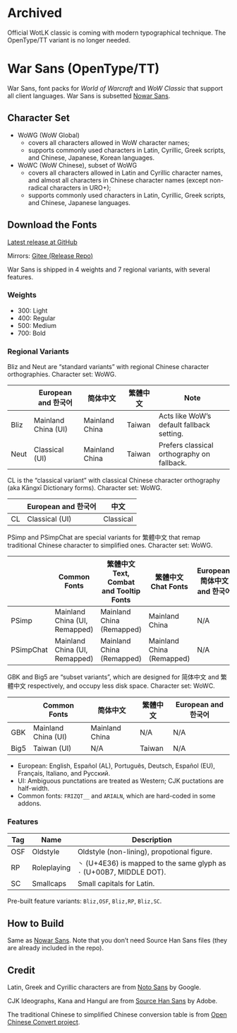 # Archived

Official WotLK classic is coming with modern typographical technique. The OpenType/TT variant is no longer needed.

# War Sans (OpenType/TT)

War Sans, font packs for _World of Warcraft_ and _WoW Classic_ that support all client languages. War Sans is subsetted [Nowar Sans](https://github.com/nowar-fonts/Nowar-Sans).

## Character Set

* WoWG (WoW Global)
  + covers all characters allowed in WoW character names;
  + supports commonly used characters in Latin, Cyrillic, Greek scripts, and Chinese, Japanese, Korean languages.
* WoWC (WoW Chinese), subset of WoWG
  + covers all characters allowed in Latin and Cyrillic character names, and almost all characters in Chinese character names (except non-radical characters in URO+);
  + supports commonly used characters in Latin, Cyrillic, Greek scripts, and Chinese, Japanese languages.

## Download the Fonts

[Latest release at GitHub](https://github.com/nowar-fonts/War-Sans-TT/releases)

Mirrors: [Gitee (Release Repo)](https://gitee.com/nowar-fonts/War-Sans-TT)

War Sans is shipped in 4 weights and 7 regional variants, with several features.

### Weights

* 300: Light
* 400: Regular
* 500: Medium
* 700: Bold

### Regional Variants

Bliz and Neut are “standard variants” with regional Chinese character orthographies. Character set: WoWG.

|      | European and 한국어 | 简体中文       | 繁體中文 | Note                                       |
| ---- | ------------------- | -------------- | -------- | ------------------------------------------ |
| Bliz | Mainland China (UI) | Mainland China | Taiwan   | Acts like WoW’s default fallback setting.  |
| Neut | Classical (UI)      | Mainland China | Taiwan   | Prefers classical orthography on fallback. |

CL is the “classical variant” with classical Chinese character orthography (aka Kāngxī Dictionary forms). Character set: WoWG.

|    | European and 한국어 | 中文      |
| -- | ------------------- | --------- |
| CL | Classical (UI)      | Classical |

PSimp and PSimpChat are special variants for 繁體中文 that remap traditional Chinese character to simplified ones. Character set: WoWG.

| | Common Fonts | 繁體中文 Text, Combat and Tooltip Fonts | 繁體中文 Chat Fonts | European, 简体中文 and 한국어 |
| --------- | ----------------------------- | ------------------------- | ------------------------- | --- |
| PSimp     | Mainland China (UI, Remapped) | Mainland China (Remapped) | Mainland China            | N/A |
| PSimpChat | Mainland China (UI, Remapped) | Mainland China (Remapped) | Mainland China (Remapped) | N/A |

GBK and Big5 are “subset variants”, which are designed for 简体中文 and 繁體中文 respectively, and occupy less disk space. Character set: WoWC.

|      | Common Fonts        | 简体中文       | 繁體中文 | European and 한국어 |
| ---- | ------------------- | -------------- | -------- | ------------------- |
| GBK  | Mainland China (UI) | Mainland China | N/A      | N/A                 |
| Big5 | Taiwan (UI)         | N/A            | Taiwan   | N/A                 |

* European: English, Español (AL), Português, Deutsch, Español (EU), Français, Italiano, and Русский.
* UI: Ambiguous punctations are treated as Western; CJK puctations are half-width.
* Common fonts: `FRIZQT__` and `ARIALN`, which are hard-coded in some addons.

### Features

| Tag | Name        | Description                                                            |
| --- | ----------- | ---------------------------------------------------------------------- |
| OSF | Oldstyle    | Oldstyle (non-lining), propotional figure.                             |
| RP  | Roleplaying | `丶` (U+4E36) is mapped to the same glyph as `·` (U+00B7, MIDDLE DOT). |
| SC  | Smallcaps   | Small capitals for Latin.                                              |

Pre-built feature variants: `Bliz,OSF`, `Bliz,RP`, `Bliz,SC`.

## How to Build

Same as [Nowar Sans](https://github.com/nowar-fonts/Nowar-Sans#how-to-build). Note that you don’t need Source Han Sans files (they are already included in the repo).

## Credit

Latin, Greek and Cyrillic characters are from [Noto Sans](https://github.com/googlei18n/noto-fonts) by Google.

CJK Ideographs, Kana and Hangul are from [Source Han Sans](https://github.com/adobe-fonts/source-han-sans) by Adobe.

The traditional Chinese to simplified Chinese conversion table is from [Open Chinese Convert project](https://github.com/BYVoid/OpenCC).
